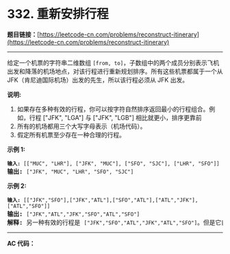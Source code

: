 # 332. 重新安排行程

**题目链接：**[https://leetcode-cn.com/problems/reconstruct-itinerary](https://leetcode-cn.com/problems/reconstruct-itinerary)

---

<div class="content__1Y2H">
 <div class="notranslate">
  <p>给定一个机票的字符串二维数组 <code>[from, to]</code>，子数组中的两个成员分别表示飞机出发和降落的机场地点，对该行程进行重新规划排序。所有这些机票都属于一个从JFK（肯尼迪国际机场）出发的先生，所以该行程必须从 JFK 出发。</p> 
  <p><strong>说明:</strong></p> 
  <ol> 
   <li>如果存在多种有效的行程，你可以按字符自然排序返回最小的行程组合。例如，行程 ["JFK", "LGA"] 与 ["JFK", "LGB"] 相比就更小，排序更靠前</li> 
   <li>所有的机场都用三个大写字母表示（机场代码）。</li> 
   <li>假定所有机票至少存在一种合理的行程。</li> 
  </ol> 
  <p><strong>示例 1:</strong></p> 
  <pre class="language-text"><code><strong>输入: </strong></code><code>[["MUC", "LHR"], ["JFK", "MUC"], ["SFO", "SJC"], ["LHR", "SFO"]]</code>
<strong>输出: </strong><code>["JFK", "MUC", "LHR", "SFO", "SJC"]</code>
</pre> 
  <p><strong>示例 2:</strong></p> 
  <pre class="language-text"><code><strong>输入: </strong></code><code>[["JFK","SFO"],["JFK","ATL"],["SFO","ATL"],["ATL","JFK"],["ATL","SFO"]]</code>
<strong>输出: </strong><code>["JFK","ATL","JFK","SFO","ATL","SFO"]</code>
<strong>解释: </strong>另一种有效的行程是&nbsp;<code>["JFK","SFO","ATL","JFK","ATL","SFO"]</code>。但是它自然排序更大更靠后。</pre> 
 </div>
</div>

---

**AC 代码：**

```java

```